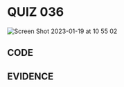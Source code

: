
# QUIZ 036

![Screen Shot 2023-01-19 at 10 55 02](https://user-images.githubusercontent.com/111819437/213337377-08d95bae-996e-401a-8c4f-b6a4568d54bb.png)

## CODE


## EVIDENCE
